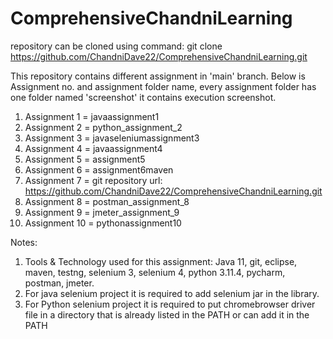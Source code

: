 # ComprehensiveChandniLearning
repository can be cloned using command: 
git clone https://github.com/ChandniDave22/ComprehensiveChandniLearning.git

This repository contains different assignment in 'main' branch.
Below is Assignment no. and assignment folder name, every assignment folder has one folder named 'screenshot' it contains execution screenshot.
1. Assignment 1 = javaassignment1
2. Assignment 2 = python_assignment_2
3. Assignment 3 = javaseleniumassignment3
4. Assignment 4 = javaassignment4
5. Assignment 5 = assignment5
6. Assignment 6 = assignment6maven
7. Assignment 7 = git repository url: https://github.com/ChandniDave22/ComprehensiveChandniLearning.git
8. Assignment 8 = postman_assignment_8
9. Assignment 9 = jmeter_assignment_9
10. Assignment 10 = pythonassignment10

Notes:
1. Tools & Technology used for this assignment: Java 11, git, eclipse, maven, testng, selenium 3, selenium 4, python 3.11.4, pycharm, postman, jmeter.
2. For java selenium project it is required to add selenium jar in the library.
3. For Python selenium project it is required to put chromebrowser driver file in a directory that is already listed in the PATH or can add it in the PATH

